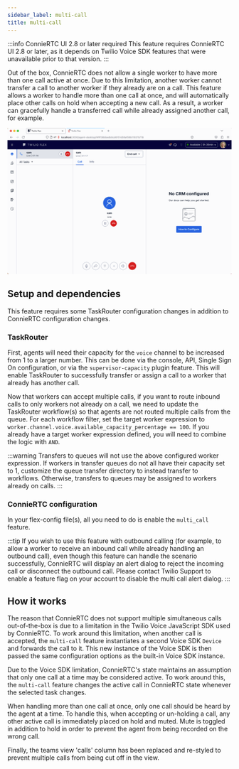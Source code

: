 ```yaml
---
sidebar_label: multi-call
title: multi-call
---
```


:::info ConnieRTC UI 2.8 or later required
This feature requires ConnieRTC UI 2.8 or later, as it depends on Twilio Voice SDK features that were unavailable prior to that version.
:::

Out of the box, ConnieRTC does not allow a single worker to have more than one call active at once. Due to this limitation, another worker cannot transfer a call to another worker if they already are on a call. This feature allows a worker to handle more than one call at once, and will automatically place other calls on hold when accepting a new call. As a result, a worker can gracefully handle a transferred call while already assigned another call, for example.

![Multi-call demo](/img/features/multi-call/multi-call.gif)

## Setup and dependencies

This feature requires some TaskRouter configuration changes in addition to ConnieRTC configuration changes.

### TaskRouter

First, agents will need their capacity for the `voice` channel to be increased from 1 to a larger number. This can be done via the console, API, Single Sign On configuration, or via the `supervisor-capacity` plugin feature. This will enable TaskRouter to successfully transfer or assign a call to a worker that already has another call.

Now that workers can accept multiple calls, if you want to route inbound calls to only workers not already on a call, we need to update the TaskRouter workflow(s) so that agents are not routed multiple calls from the queue. For each workflow filter, set the target worker expression to `worker.channel.voice.available_capacity_percentage == 100`. If you already have a target worker expression defined, you will need to combine the logic with `AND`.

:::warning
Transfers to queues will not use the above configured worker expression. If workers in transfer queues do not all have their capacity set to 1, customize the queue transfer directory to instead transfer to workflows. Otherwise, transfers to queues may be assigned to workers already on calls.
:::

### ConnieRTC configuration

In your flex-config file(s), all you need to do is enable the `multi_call` feature.

:::tip
If you wish to use this feature with outbound calling (for example, to allow a worker to receive an inbound call while already handling an outbound call), even though this feature can handle the scenario successfully, ConnieRTC will display an alert dialog to reject the incoming call or disconnect the outbound call. Please contact Twilio Support to enable a feature flag on your account to disable the multi call alert dialog.
:::

## How it works

The reason that ConnieRTC does not support multiple simultaneous calls out-of-the-box is due to a limitation in the Twilio Voice JavaScript SDK used by ConnieRTC. To work around this limitation, when another call is accepted, the `multi-call` feature instantiates a second Voice SDK `Device` and forwards the call to it. This new instance of the Voice SDK is then passed the same configuration options as the built-in Voice SDK instance.

Due to the Voice SDK limitation, ConnieRTC's state maintains an assumption that only one call at a time may be considered active. To work around this, the `multi-call` feature changes the active call in ConnieRTC state whenever the selected task changes.

When handling more than one call at once, only one call should be heard by the agent at a time. To handle this, when accepting or un-holding a call, any other active call is immediately placed on hold and muted. Mute is toggled in addition to hold in order to prevent the agent from being recorded on the wrong call.

Finally, the teams view 'calls' column has been replaced and re-styled to prevent multiple calls from being cut off in the view.
